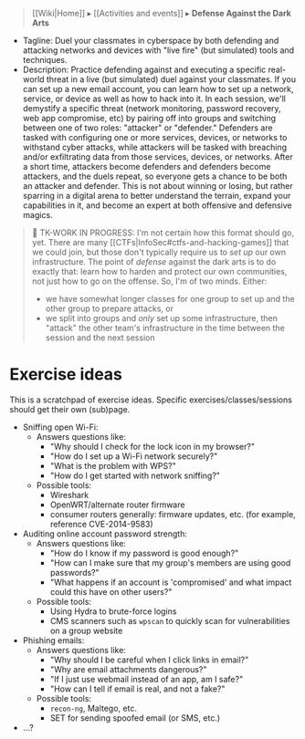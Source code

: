 > [[Wiki|Home]] ▸ [[Activities and events]] ▸ **Defense Against the Dark Arts**

* Tagline: Duel your classmates in cyberspace by both defending and attacking networks and devices with "live fire" (but simulated) tools and techniques.
* Description: Practice defending against and executing a specific real-world threat in a live (but simulated) duel against your classmates. If you can set up a new email account, you can learn how to set up a network, service, or device as well as how to hack into it. In each session, we'll demystify a specific threat (network monitoring, password recovery, web app compromise, etc) by pairing off into groups and switching between one of two roles: "attacker" or "defender." Defenders are tasked with configuring one or more services, devices, or networks to withstand cyber attacks, while attackers will be tasked with breaching and/or exfiltrating data from those services, devices, or networks. After a short time, attackers become defenders and defenders become attackers, and the duels repeat, so everyone gets a chance to be both an attacker and defender. This is not about winning or losing, but rather sparring in a digital arena to better understand the terrain, expand your capabilities in it, and become an expert at both offensive and defensive magics.

> 🚧 TK-WORK IN PROGRESS: I'm not certain how this format should go, yet. There are many [[CTFs|InfoSec#ctfs-and-hacking-games]] that we could join, but those don't typically require us to *set up* our own infrastructure. The point of *defense* against the dark arts is to do exactly that: learn how to harden and protect our own communities, not just how to go on the offense. So, I'm of two minds. Either:
> 
> * we have somewhat longer classes for one group to set up and the other group to prepare attacks, or
> * we split into groups and *only* set up some infrastructure, then "attack" the other team's infrastructure in the time between the session and the next session

# Exercise ideas

This is a scratchpad of exercise ideas. Specific exercises/classes/sessions should get their own (sub)page.

* Sniffing open Wi-Fi:
  * Answers questions like:
    * "Why should I check for the lock icon in my browser?"
    * "How do I set up a Wi-Fi network securely?"
    * "What is the problem with WPS?"
    * "How do I get started with network sniffing?"
  * Possible tools:
    * Wireshark
    * OpenWRT/alternate router firmware
    * consumer routers generally: firmware updates, etc. (for example, reference CVE-2014-9583)
* Auditing online account password strength:
  * Answers questions like:
    * "How do I know if my password is good enough?"
    * "How can I make sure that my group's members are using good passwords?"
    * "What happens if an account is 'compromised' and what impact could this have on other users?"
  * Possible tools:
    * Using Hydra to brute-force logins
    * CMS scanners such as `wpscan` to quickly scan for vulnerabilities on a group website
* Phishing emails:
  * Answers questions like:
    * "Why should I be careful when I click links in email?"
    * "Why are email attachments dangerous?"
    * "If I just use webmail instead of an app, am I safe?"
    * "How can I tell if email is real, and not a fake?"
  * Possible tools:
    * `recon-ng`, Maltego, etc.
    * SET for sending spoofed email (or SMS, etc.)
* …?